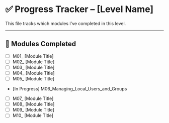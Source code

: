 # ✅ Progress Tracker – [Level Name]

This file tracks which modules I’ve completed in this level.

---

## 📘 Modules Completed

- [ ] M01_ [Module Title]
- [ ] M02_ [Module Title]
- [ ] M03_ [Module Title]
- [ ] M04_ [Module Title]
- [ ] M05_ [Module Title]
- [In Progress] M06_Managing_Local_Users_and_Groups
- [ ] M07_ [Module Title]
- [ ] M08_ [Module Title]
- [ ] M09_ [Module Title]
- [ ] M10_ [Module Title]
